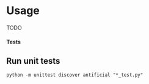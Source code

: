 Usage
======
TODO

#### Tests

## Run unit tests
```
python -m unittest discover antificial "*_test.py"
```
